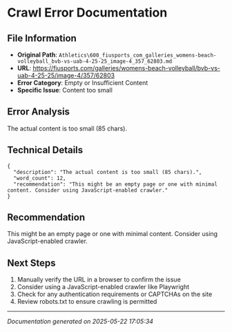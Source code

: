# Crawl Error Documentation

## File Information
- **Original Path**: `Athletics\600_fiusports_com_galleries_womens-beach-volleyball_bvb-vs-uab-4-25-25_image-4_357_62803.md`
- **URL**: https://fiusports.com/galleries/womens-beach-volleyball/bvb-vs-uab-4-25-25/image-4/357/62803
- **Error Category**: Empty or Insufficient Content
- **Specific Issue**: Content too small

## Error Analysis
The actual content is too small (85 chars).

## Technical Details
```
{
  "description": "The actual content is too small (85 chars).",
  "word_count": 12,
  "recommendation": "This might be an empty page or one with minimal content. Consider using JavaScript-enabled crawler."
}
```

## Recommendation
This might be an empty page or one with minimal content. Consider using JavaScript-enabled crawler.

## Next Steps
1. Manually verify the URL in a browser to confirm the issue
2. Consider using a JavaScript-enabled crawler like Playwright
3. Check for any authentication requirements or CAPTCHAs on the site
4. Review robots.txt to ensure crawling is permitted

---
*Documentation generated on 2025-05-22 17:05:34*
